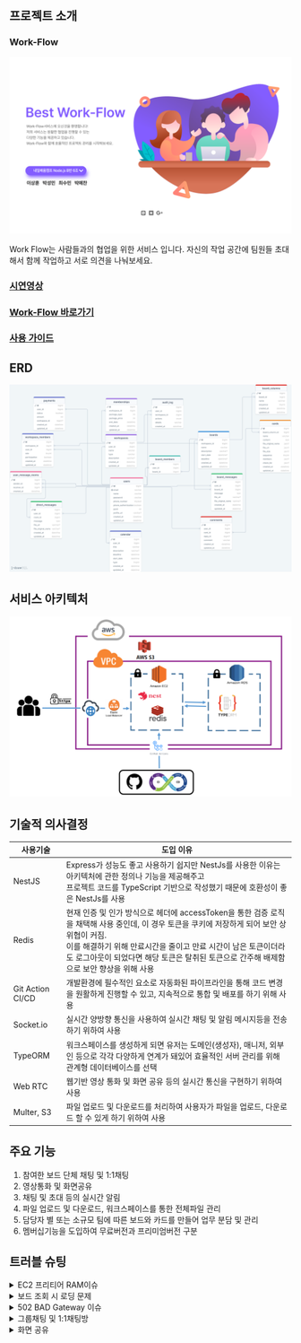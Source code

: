 ## 프로젝트 소개

### Work-Flow

![메인이미지](./src/views/assets/img/main.png)

Work Flow는 사람들과의 협업을 위한 서비스 입니다.
자신의 작업 공간에 팀원들 초대해서 함께 작업하고 서로 의견을 나눠보세요.

### [시연영상](https://youtu.be/15mqNHn4vmM)

### [Work-Flow 바로가기](https://work-flow.online)

### [사용 가이드](https://feather-almanac-87a.notion.site/Work-Flow-254abb21a36d40bbaf70fb6f065c21d3)

## ERD

![ERD](./src/views/assets/img/work-flow_erd.png)

## 서비스 아키텍처

![Service_Architecture](./src/views/assets//img/work-flow_service_architecture.png)

## 기술적 의사결정

| 사용기술         | 도입 이유                                                                                                                                                                                                                                                                                                    |
| ---------------- | ------------------------------------------------------------------------------------------------------------------------------------------------------------------------------------------------------------------------------------------------------------------------------------------------------------ |
| NestJS           | Express가 성능도 좋고 사용하기 쉽지만 NestJs를 사용한 이유는 아키텍처에 관한 정의나 기능을 제공해주고<br> 프로젝트 코드를 TypeScript 기반으로 작성했기 때문에 호환성이 좋은 NestJs를 사용                                                                                                                    |
| Redis            | 현재 인증 및 인가 방식으로 헤더에 accessToken을 통한 검증 로직을 채택해 사용 중인데, 이 경우 토큰을 쿠키에 저장하게 되어 보안 상 위협이 커짐.<br> 이를 해결하기 위해 만료시간을 줄이고 만료 시간이 남은 토큰이더라도 로그아웃이 되었다면 해당 토큰은 탈취된 토큰으로 간주해 배제함으로 보안 향상을 위해 사용 |
| Git Action CI/CD | 개발환경에 필수적인 요소로 자동화된 파이프라인을 통해 코드 변경을 원활하게 진행할 수 있고, 지속적으로 통합 및 배포를 하기 위해 사용                                                                                                                                                                          |
| Socket.io        | 실시간 양방향 통신을 사용하여 실시간 채팅 및 알림 메시지등을 전송하기 위하여 사용                                                                                                                                                                                                                            |
| TypeORM          | 워크스페이스를 생성하게 되면 유저는 도메인(생성자), 매니저, 외부인 등으로 각각 다양하게 연계가 돼있어 효율적인 서버 관리를 위해 관계형 데이터베이스를 선택                                                                                                                                                   |
| Web RTC          | 웹기반 영상 통화 및 화면 공유 등의 실시간 통신을 구현하기 위하여 사용                                                                                                                                                                                                                                        |
| Multer, S3       | 파일 업로드 및 다운로드를 처리하여 사용자가 파일을 업로드, 다운로드 할 수 있게 하기 위하여 사용                                                                                                                                                                                                              |

## 주요 기능

1. 참여한 보드 단체 채팅 및 1:1채팅
2. 영상통화 및 화면공유
3. 채팅 및 초대 등의 실시간 알림
4. 파일 업로드 및 다운로드, 워크스페이스를 통한 전체파일 관리
5. 담당자 별 또는 소규모 팀에 따른 보드와 카드를 만들어 업무 분담 및 관리
6. 멤버십기능을 도입하여 무료버전과 프리미엄버전 구분

## 트러블 슈팅

<details><summary>EC2 프리티어 RAM이슈
</summary>

**발생문제**: NestJs가 빌드 과정이 있다보니 t2.micro의 기본제공 용량으로는 빌드 진행 과정에서 멈추는 문제가 발생, Heap out of Memory에러 발생

**해결방법**

1. 빌드 과정이 멈추는 문제는 디스크의 일부를 대신 사용하도록 설정하여 해결 (메모리 스왑)

```bash
$sudo dd if=/dev/zero of=/mnt/swapfile bs=1M count=2048

$sudo mkswap /mnt/swapfile

$udo swapon /mnt/swapfile

$sudo chmod 600 /swapfile
```

리눅스 권장 스왑 용량으로 시스템의 RAM 용량이 4GB 이하라면 최소 2GB의 스왑 공간이 필요하므로 2GB 스왑메모리를 생성하고 스왑파일 스왑공간으로 설정한 뒤<br>
활성화 해주고 루트 사용자만 읽고 쓸 수 있도록 권한을 수정

![이미지](<./src/views/assets/img/trouble-shooting/EC2_error(1).png>)

스왑메모리가 활성화 된 것을 확인한 뒤 다시 npm run build를 실행하면 빌드가 멈추지 않고 정상적으로 진행되는 것을 확인할 수 있음

2. Git Action으로 CD를 진행하던 중 Heap out of Memory 에러 발생

![이미지](<./src/views/assets//img//trouble-shooting/EC2_error(2).png>)

build하는 과정 중에 node.js에서 사용할 수 있는 기본 메모리양을 넘어서 에러가 발생

```bash
$export NODE_OPTION=--max-old-space-size=2048
```

스왑 메모리와 동일하게 2GB까지 사용할 수 있도록 메모리를 늘려준 뒤 CD를 실행시켜보니 정상작동 확인
-> 현재는 메모리부족을 방지하기 위해 4GB로 설정하였음

![이미지](<./src/views/assets//img//trouble-shooting/EC2_error(3).png>)

</details>

<details>
<summary>보드 조회 시 로딩 문제
</summary>

**발생문제**: 보드전체 조회 API를 요청 시 비동기 처리로 해당 정보를 가져오는데, 보드멤버의 프로필 정보도 필요하여<br>
보드멤버의 정보를 가져오는 비동기 함수를 중첩시키니 페이지 로딩이 3초 이상 걸리는 문제가 발생하였음

```javascript
// 보드 전체 조회
async function getMyBoards() {
  try {
    await $.ajax({
      method: 'GET',
      url: `/boards?workspaceId=${workspaceId}`,
      beforeSend: function (xhr) {
        xhr.setRequestHeader('Content-type', 'application/json');
        xhr.setRequestHeader('authorization', `Bearer ${accessToken}`);
      },
      success: async (data) => {
        const boards = data.boards;
        let result = '';
        let button = '';

        for (const board of boards) {
          result += `// HTML코드 생략 `;
          const data = await getBoardMembers(board.boardId);
          const boardMembers = data.boardMembers;
          for (const member of boardMembers) {
            let Img = '';
            member.profileUrl ? (Img = `${member.profileUrl}`) : (Img = `/assets/img/favicon.png`);
            result += `// HTML코드 생략`;
          }
        }
        button += `// HTML코드 생략 `;
        printBoard.innerHTML = result;
        printButton.innerHTML = button;
      },
    });
  } catch (err) {
    console.error(err);
  }
}
```

네트워크 탭을 확인해보니 데이터량이 많지 않았는데도 반복문을 돌면서 API를 요청하다 보니 로딩시간이 길어진 것으로 확인

**해결방법**: GET 요청을 할 때 백엔드에서 TypeORM의 relations를 사용하여 보드멤버의 정보와 userId가 일치하는 유저의 정보까지 가져올 수 있도록 코드를 리팩토링

**기존코드**

```typescript
// 보드 조회
  async GetBoards(workspaceId: number) {
    const workspace = await this.workspaceService.getWorkspaceDetail(workspaceId);
    const findBoards = await this.boardRepository.find({ relations: ['workspace', 'board_members'] });
    if (!workspace) throw new NotFoundException('해당 워크스페이스는 존재하지 않습니다.');

    const boards = findBoards.filter((board) => {
      return board.workspace.id == workspaceId;
    });
    return boards.map((board) => {
      return {
        workspaceId: board.workspace.id,
        boardId: board.id,
        boardName: board.name,
        description: board.description,
        boardMembers: board.board_members,
        createdAt: board.created_at,
        updatedAt: board.updated_at,
      };
    });
  }
```

**수정코드**

```typescript
const workspace = await this.workspaceService.getWorkspaceDetail(workspaceId);
const findBoards = await this.boardRepository.find({
  where: { workspace: { id: workspaceId } },
  relations: ['board_members.user'],
});
if (!workspace) throw new NotFoundException('해당 워크스페이스는 존재하지 않습니다.');

const boardInfo = findBoards.map((board) => {
  const boardMembers = board.board_members.map((boardMember) => ({
    id: boardMember.user.id,
    name: boardMember.user.name,
    email: boardMember.user.email,
    profile_url: boardMember.user.profile_url,
    phone_number: boardMember.user.phone_number,
  }));

  return {
    workspaceId,
    workspaceName: workspace.name,
    boardId: board.id,
    boardName: board.name,
    description: board.description,
    deadline: board.deadline,
    startDate: board.start_date,
    boardMembers: boardMembers,
    createdAt: board.created_at,
    updatedAt: board.updated_at,
  };
});
```

</details>

<details>
<summary> 502 BAD Gateway 이슈
</summary>

**발생문제**: CD를 진행하던 도중 오류가 발생한 이후 EC2 CPU 사용량이 100퍼센트를 달성하더니 서버가 멈춰버림.<br>
프리티어는 자정 쯤 EC2 서버가 엄청 느려지거나 멈추는 현상이 있다 하여 서버를 중지하고 재가동했는데 해당 문제가 발생

**해결방법**:

1. 대상그룹이 unhealth 상태라면 로드밸런서 문제일수도 있다하여 로드밸런서 및 대상그룹 재생성 후 레코드를 새로 생성해줌

![이미지](./src/views/assets/img/trouble-shooting/502_error.png)

\*현재는 규칙 설정에 https로 리디렉션을 걸어두어 302코드로 실패했다고 나오지만 초기에는 Health checks failed 상태였음
-> 로드밸런서 및 대상그룹을 재 생성하여도 해당 문제가 해결되지 않아 다음 스텝을 진행

2. 서버가 불안정하거나 메모리 이슈가 발생하여 멈춰버리면 통신이 불가능하여 해당 문제가 발생하는 경우가 있다고 하여 스왑메모리 설정과 노드 메모리 사용량을 다시 2GB로 세팅해주었음
   -> 빌드까진 정상적으로 진행되지만 여전히 해당 문제가 해결되지 않음

3. 다시 처음 서버를 세팅하는 것처럼 하나하나 생각을 해보다 HTTP 80번 요청을 3000번으로 변경해주는 과정이 빠져있던 것을 발견
   -> 인스턴스를 중지하고 실행하면 새로운 IP주소를 배정받고 모니터링 데이터가 초기화 되는 것으로 보아 초기 세팅 과정을 다시 해줘야 하는 것으로 예상됨

```bash
$sudo iptables -t nat -A PREROUTING -i eth0 -p tcp --dport 80 -j REDIRECT --to-port 3000
```

iptables 규칙 변경 명령어를 통해 80 → 3000으로 변경해주니 정상 작동

</details>

<details>
<summary> 그룹채팅 및 1:1채팅방
</summary>

**발생문제(1)**:

- 템플릿에 맞춰 프론트를 구현 했는데, 해당 프론트의 대화창에는 그룹 채팅 및 1:1 채팅방이 한 페이지에 전부 출력이 되도록 설정되어 있었고 모두 모달로 구분이 되어 있었음.<br>
- 해당 템플릿 양식에 맞춰 구현을 하기 위해선 보드의 멤버 정보(이름, 전화번호, 사진 등) / 해당 보드의 채팅 메시지 / 내 정보(내가 보냈는지 파악하기 위해) / 개인 메시지 방 정보 / 개인 메시지가 필요.<br>
- 부수적으로 채팅 방 제목을 통한 검색 & 유저 정보 & 검색을 통한 메시지 보내기 등의 기능이 필요.<br>
  **but)** 일반적인 API 호출을 통해 보여주기 위해서는 너무 많은 비동기가 필요해 로딩 시간이 4~5초가 걸려버리는 치명적 문제 발생

**해결방법**: 크게 두 가지로 묶어 API를 호출해 정보를 가져와 동적으로 채팅 방과 채팅 목록 그리고 대화 메시지를 생성하기로 함(그룹 채팅(보드)멤버 및 메시지 / 내 1:1 대화방 정보 및 메시지).<br>
또한 서버측에서는 쿼리빌더를 통해 해당 정보를 세 번의 쿼리문으로 가져오도록 구현

```typescript
//board-messages.controller.ts
@Get(':boardId')
  async GetBoardMessages(@Param('boardId') boardId: number, @GetUser() user: AccessPayload, @Res() res: Response) {
    const joinBoards = await this.boardsService.GetJoinBoards(user.id);

    joinBoards.sort((a, b) => {
      if (a.board_id / 1 === boardId) {
        return -1; // a가 boardId 일치하면 a를 앞으로 이동
      } else if (b.board_id / 1 === boardId) {
        return 1; // b가 boardId 일치하면 b를 앞으로 이동
      } else {
        return 0; // 나머지는 순서를 그대로 유지
      }
    });

    const boardMessageResults = await this.boardMessagesService.GetBoardMessages(joinBoards);
    const boardMembers = await this.boardsMemberService.FindBoardMembers(joinBoards);
    return res.status(HttpStatus.OK).json({
      boardMessageResults,
      boardMembers,
      userId: user.id,
      userName: user.name,
      userProfileUrl: user.profile_url,
    });
  }
```

```typescript
//내가 참여중인 보드 목록 가져오기
async GetJoinBoards(userId: number) {
  const joinBoards = await this.boardRepository
    .createQueryBuilder('board')
    .innerJoinAndSelect('board.board_members', 'member')
    .select(['board.id', 'board.name'])
    .where('member.user_id = :userId ', { userId })
    .getRawMany();
  return joinBoards;
}


//해당 보드 채팅방의 메시지 가져오기
async GetBoardMessages(joinBoards: any): Promise<any> {
  return Promise.all(
    joinBoards.map((board: any) => {
      return this.boardMessageRepository
        .createQueryBuilder('message')
        .innerJoinAndSelect('message.user', 'user')
        .innerJoinAndSelect('message.board', 'board')
        .select([
          'message.id',
          'message.board_id',
          'message.message',
          'message.file_url',
          'message.file_original_name',
          'message.created_at',
          'board.name',
          'user.id',
          'user.name',
          'user.profile_url',
          'user.phone_number',
          'user.email',
        ])
        .where('message.board_id = :boardId ', { boardId: board.board_id })
        .orderBy('message.created_at')
        .getRawMany();
	    })
	  );
	}

//참여중인 보드의 멤버 목록과 정보 가져오기
async FindBoardMembers(joinBoards: any) {
    return Promise.all(
      joinBoards.map(async (board: any) => {
        const boardMembers = await this.boardMemberRepository
          .createQueryBuilder('member')
          .innerJoinAndSelect('member.user', 'user')
          .innerJoinAndSelect('member.board', 'board')
          .select([
            'user.id',
            'user.name',
            'user.email',
            'user.phone_number',
            'user.profile_url',
            'board.id',
            'board.name',
          ])
          .where('member.board_id = :boardId ', { boardId: board.board_id })
          .getRawMany();

        return boardMembers;
      })
    );
  }
```

-> 위 방법과 유사하게 내가 참여중인 1:1 메시지 방 정보와 메시지 목록을 가져와서 뿌려주니 0.5~1.5초 사이로 줄어들게 됨(가져온 정보를 토대로 개인 정보 모달창 등 전부를 그려주는 시간이므로 상당히 단축)

**발생문제(2)**: 메시지 전송에 대한 알림 로직의 방향성을 정해야 했음, 통상적으로 생각했을 때

- 해당 채팅 방에 없고 다른 곳에 있어도 알림을 받아야 할 수 있고,
- 채팅방에 있는 경우 내가 메시지를 보냈다면 내 화면에도 추가가 되야 하며 DB에 저장이 되어야 하고,
- 해당 그룹 채팅 방 및 개인 메시지방에 접속 중인 유저도 최신화된 메시지와 채팅창이 보여야 하고,
- 내가 보냈는지 상대방이 보냈는지 구분이 되어야 하며,
- 파일을 보냈을 때에는 파일을 보냈다라고 표시가 되어야 함.

**해결방법**: 메시지를 보내면 우선 해당 메시지를 DB에 저장 후 그룹 방에 있는 모두에게 소켓을 통해 전달.<br>
이 때 내가 보낸 메시지일 경우에는 알림을 받지 말아야 하므로 localStorage에 임시적으로 분별이 가능한 값을 저장해 해당 값이 있다면 내가 보낸 것으로 간주 해 어떠한 action도 취하지 않음<br>
소켓으로 전달 받은 해당 그룹의 유저들은 해당 메시지를 로컬에 저장함<br>

**두 가지 용도**

- 메시지 창에 해당 보드의 가장 마지막 최신 메시지 보여주기
- 해당 채팅방에 있는 보드 멤버의 수만큼 반복해서 소켓 이벤트가 전달이 되기에 이미 메시지를 받고 해당 메시지에 대한 로직처리가 완료 되었다는 것을 구분하기 위함<br>

저장된 메시지는 네비게이션에 알림이 오도록 표현해주고 채팅방에 들어와 있는 유저 경우 채팅 내용을 화면에 최신화 시키고 채팅 목록에 있는 마지막 메시지도 최신화 시켜주는 것으로 구현

```typescript
//메시지 전송 버튼을 눌렀을 때 실행
function sendMessage(data) {
  const boardId = data.getAttribute('id');
  const boardName = data.getAttribute('boardName');

  sendRoomMessage(`room${boardId}`, boardName);
}

//메시지를 DB에 저장 후 소켓을 통해 전달
async function sendRoomMessage(roomId, boardName) {
  const inputMessage = document.getElementById(`${roomId}-messageInput`);
  const message = inputMessage.value;

  if (message.trim() !== '') {
    const boardId = roomId.replace('room', '');
    //메시지 저장
    const messageId = await saveMessage(boardId, message);

    if (messageId) {
      const date = new Date(Date.now());

      socket.emit('chatMessage', {
        messageId,
        message,
        room: roomId,
        boardName,
        date,
        profileUrl: loginProfileUrl,
        fileUpload: false,
        sendUserId: loginUserId,
      });
      inputMessage.value = '';
    }
  }
}

//게이트웨이에서 전달받은 데이터를 통해 채팅 목록을 최신화 & 채팅방 최신화
socket.on(
  'chatMessage',
  ({ userId, userName, messageId, message, room, boardName, date, profileUrl, fileUpload, sendUserId }) => {
    updateChatList(userName, message, room, boardName, date, profileUrl, fileUpload);
    appendMessage(userId, userName, messageId, message, room, date, boardName, profileUrl, fileUpload, sendUserId);
  }
);

//appendMessage
//파일 업로드인지 체크
if (fileUpload) {
  message = `<p>${userName} : 파일을 보냈습니다.</p>`;
  localStorage.setItem(`recentMessage-${room}`, message);
} else {
  //최근 메시지는 로컬스토리지에 저장
  message = `<p>${userName} : ${message}</p>`;
  localStorage.setItem(`recentMessage-${room}`, `${message}!@#${date}`);
}
localStorage.setItem(`recentProfileUrl-${room}`, profileUrl);

// 스크롤 아래로 이동
chatList.scrollTop = chatList.scrollHeight;
localStorage.removeItem('myMessage');

// 메시지를 보낸 주체가 나인지 구분
if (sendUserId === loginUserId) {
  localStorage.setItem('myMessage', true);
  localStorage.setItem(`recentTime-${room}`, date);
} else localStorage.setItem('myMessage', false);

socket.emit('newMessage', {
  message,
  room,
  boardName,
  date,
  profileUrl,
});

//header.js
//해당 메시지를 채팅방에 없는 사람들에게 전달
socket.on('newMessage', ({ message, room, boardName, date, profileUrl }) => {
  //내 메시지라면 return
  const myMessage = localStorage.getItem('myMessage');
  if (myMessage === 'true') return;

  //이미 받았던 메시지라면 return(채팅방에 있을 경우 위의 코드로 이미 적용이 되었기에)
  const result = existUpdateRecentMessage(message, room, date, profileUrl);
  if (result === false) return;

  //유저에게 알림
  announceMessage(message, room, boardName, date, profileUrl);
});
```

-> 개인 메시지도 비슷한 로직으로 구현했으나 개인 메시지 경우에는 메시지 알림 창에 보여주는 것보다 따로 보이지 않고 메시지 알림만 도착하도록 구현

</details>

<details><summary>화면 공유
</summary>

**발생문제**: WebRTC 구현 중 화면 공유를 구현하는데, 화면 공유가 되었는데, 내 화면에서만 화면 공유가 적용이 되었고 상대방에게는 보이지가 않는 문제점이 발생

**해결방법**:

1. offer와 candidate를 교환 했던 것 처럼 해당media의 MediaStream 정보를 받아 소켓으로 넘겨줘 localVideo.srcObject 값을 해당 스트림의 값으로 변경함으로 적용 시키려 했으나,<br>
   소켓을 통해 해당 MediaStream 정보가 넘어가지 않는 오류가 발생

2. 굳이 소켓을 통해 스트림 정보를 보내는게 아닌 내가 현재 원격으로 대화 중인 화면을 공유 화면으로 변경하는 것으로 로직을 구현

```typescript
// 화면 공유
async function screenShare() {
  try {
    if (screenShareBtn.innerText === '화면 공유') {
      screenShareBtn.innerText = '화면 공유 중';

      navigator.mediaDevices
        .getDisplayMedia({ video: { cursor: 'always' }, audio: { echoCancellation: true, noiseSuppression: true } })
        .then(async (stream) => {
          localVideo.srcObject = stream;
          const videoTrack = stream.getVideoTracks()[0];
          peerInfo[loginUserId].peerConnection
            .getSenders()
            .find((sender) => sender.track.kind === videoTrack.kind)
            .replaceTrack(videoTrack);
          videoTrack.onended = () => {
            const screenTrack = localStream.getVideoTracks()[0];
            peerInfo[loginUserId].peerConnection
              .getSenders()
              .find((sender) => sender.track.kind === screenTrack.kind)
              .replaceTrack(screenTrack);
            stream.getTracks().forEach((track) => track.stop());
            localVideo.srcObject = tempLocalStream;
          };
        });
    } else {
      screenShareBtn.innerText = '화면 공유';
      const screenTrack = localStream.getVideoTracks()[0];
      peerInfo[loginUserId].peerConnection
        .getSenders()
        .find((sender) => sender.track.kind === screenTrack.kind)
        .replaceTrack(screenTrack);
      localVideo.srcObject.getTracks().forEach((track) => track.stop());
      localVideo.srcObject = tempLocalStream;
    }
  } catch (err) {
    console.error(err);
  }
}
```

-> 화면 공유 버튼을 토글 느낌으로 변경하려 해서 해당 텍스트가 화면 공유 중이라면 화면 공유를 중지해야 하므로 미리 저장해 두었던 localVideo의 stream을 잠시 저장해 두고<br>
화면 공유가 끝나면 저장해둔 stream의 Track을 변경해 줌으로서 원래 내 화면으로 돌아오도록 함.

-> 화면 공유가 필요할 때에는 MediaStream을 만들어 내가 현재 연결된 peerConnection의 트랙을 생성된 스트림의 트랙으로 변경하니 상대 화면에서도 같이 변경이 되는 것을 확인,<br>
onended는 커스텀으로 만든 버튼이 아닌 화면 공유 시에 나오는 기본 중지 버튼을 눌렀을 경우에도 화면 공유가 종료가 될 수 있도록 하기 위해 설정 했음

</details>
